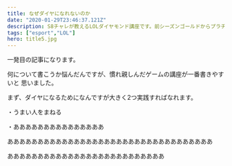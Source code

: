 ```yaml
---
title: なぜダイヤになれないのか
date: "2020-01-29T23:46:37.121Z"
description: S8チャレが教えるLOLダイヤモンド講座です。前シーズンゴールドからプラチナで終わってしまった方必見！
tags: ["esport","LOL"]
hero: title5.jpg
---
```


一発目の記事になります。

何について書こうか悩んだんですが、慣れ親しんだゲームの講座が一番書きやすいと
思いました。

まず、ダイヤになるためになんですが大きく2つ実践すればなれます。

・うまい人をまねる

・あああああああああああああああ

ああああああああああああああああああああああああああああああああああ

ああああああああああああああああああああああああああ
